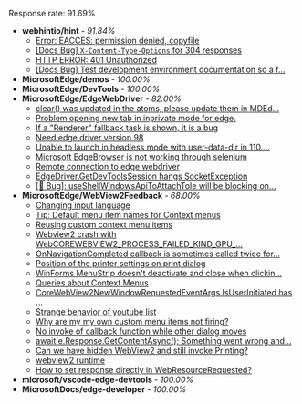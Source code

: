 Response rate: 91.69%

* **webhintio/hint** - _91.84%_
  * [Error: EACCES: permission denied, copyfile](https://github.com/webhintio/hint/issues/5432)
  * [[Docs Bug] `X-Content-Type-Options` for 304 responses](https://github.com/webhintio/hint/issues/5417)
  * [HTTP ERROR: 401 Unauthorized](https://github.com/webhintio/hint/issues/5362)
  * [[Docs Bug] Test development environment documentation so a f...](https://github.com/webhintio/hint/issues/5404)
* **MicrosoftEdge/demos** - _100.00%_
* **MicrosoftEdge/DevTools** - _100.00%_
* **MicrosoftEdge/EdgeWebDriver** - _82.00%_
  * [clear() was updated in the atoms, please update them in MDEd...](https://github.com/MicrosoftEdge/EdgeWebDriver/issues/73)
  * [Problem opening new tab in inprivate mode for edge.](https://github.com/MicrosoftEdge/EdgeWebDriver/issues/72)
  * [If a "Renderer" fallback task is shown, it is a bug](https://github.com/MicrosoftEdge/EdgeWebDriver/issues/71)
  * [Need edge driver version 98](https://github.com/MicrosoftEdge/EdgeWebDriver/issues/70)
  * [Unable to launch in headless mode with user-data-dir in 110....](https://github.com/MicrosoftEdge/EdgeWebDriver/issues/69)
  * [Microsoft EdgeBrowser is not working through selenium](https://github.com/MicrosoftEdge/EdgeWebDriver/issues/68)
  * [Remote connection to edge webdriver](https://github.com/MicrosoftEdge/EdgeWebDriver/issues/67)
  * [EdgeDriver.GetDevToolsSession hangs SocketException](https://github.com/MicrosoftEdge/EdgeWebDriver/issues/65)
  * [[🐛 Bug]: useShellWindowsApiToAttachToIe will be blocking on...](https://github.com/MicrosoftEdge/EdgeWebDriver/issues/34)
* **MicrosoftEdge/WebView2Feedback** - _68.00%_
  * [Changing input language](https://github.com/MicrosoftEdge/WebView2Feedback/issues/3302)
  * [Tip: Default menu item names for Context menus](https://github.com/MicrosoftEdge/WebView2Feedback/issues/3297)
  * [Reusing custom context menu items](https://github.com/MicrosoftEdge/WebView2Feedback/issues/3296)
  * [Webview2 crash with WebCOREWEBVIEW2_PROCESS_FAILED_KIND_GPU_...](https://github.com/MicrosoftEdge/WebView2Feedback/issues/3293)
  * [OnNavigationCompleted callback is sometimes called twice for...](https://github.com/MicrosoftEdge/WebView2Feedback/issues/3292)
  * [Position of the printer settings on print dialog](https://github.com/MicrosoftEdge/WebView2Feedback/issues/3289)
  * [WinForms MenuStrip doesn't deactivate and close when clickin...](https://github.com/MicrosoftEdge/WebView2Feedback/issues/3288)
  * [Queries about Context Menus](https://github.com/MicrosoftEdge/WebView2Feedback/issues/3282)
  * [CoreWebView2NewWindowRequestedEventArgs.IsUserInitiated has ...](https://github.com/MicrosoftEdge/WebView2Feedback/issues/3255)
  * [Strange behavior of youtube list](https://github.com/MicrosoftEdge/WebView2Feedback/issues/3301)
  * [Why are my my own custom menu items not firing?](https://github.com/MicrosoftEdge/WebView2Feedback/issues/3300)
  * [No invoke of callback function while other dialog moves](https://github.com/MicrosoftEdge/WebView2Feedback/issues/3299)
  * [await e.Response.GetContentAsync(); Something went wrong and...](https://github.com/MicrosoftEdge/WebView2Feedback/issues/3283)
  * [Can we have hidden WebView2 and still invoke Printing?](https://github.com/MicrosoftEdge/WebView2Feedback/issues/3266)
  * [webview2 runtime](https://github.com/MicrosoftEdge/WebView2Feedback/issues/3257)
  * [How to set response directly in WebResourceRequested?](https://github.com/MicrosoftEdge/WebView2Feedback/issues/3252)
* **microsoft/vscode-edge-devtools** - _100.00%_
* **MicrosoftDocs/edge-developer** - _100.00%_